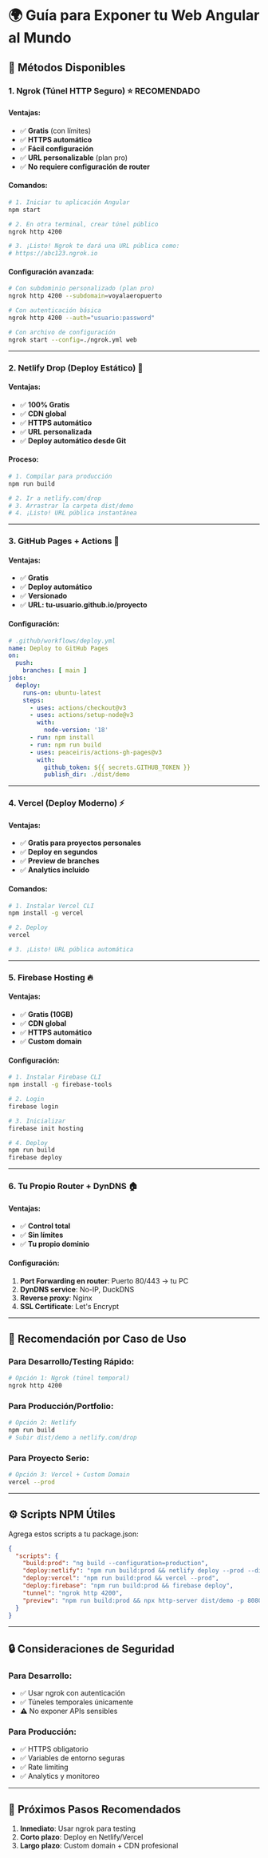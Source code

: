 # 🌍 Guía para Exponer tu Web Angular al Mundo

## 🚀 Métodos Disponibles

### 1. **Ngrok (Túnel HTTP Seguro)** ⭐ RECOMENDADO

#### Ventajas:
- ✅ **Gratis** (con límites)
- ✅ **HTTPS automático**
- ✅ **Fácil configuración**
- ✅ **URL personalizable** (plan pro)
- ✅ **No requiere configuración de router**

#### Comandos:
```bash
# 1. Iniciar tu aplicación Angular
npm start

# 2. En otra terminal, crear túnel público
ngrok http 4200

# 3. ¡Listo! Ngrok te dará una URL pública como:
# https://abc123.ngrok.io
```

#### Configuración avanzada:
```bash
# Con subdominio personalizado (plan pro)
ngrok http 4200 --subdomain=voyalaeropuerto

# Con autenticación básica
ngrok http 4200 --auth="usuario:password"

# Con archivo de configuración
ngrok start --config=./ngrok.yml web
```

---

### 2. **Netlify Drop (Deploy Estático)** 🎯

#### Ventajas:
- ✅ **100% Gratis**
- ✅ **CDN global**
- ✅ **HTTPS automático**
- ✅ **URL personalizada**
- ✅ **Deploy automático desde Git**

#### Proceso:
```bash
# 1. Compilar para producción
npm run build

# 2. Ir a netlify.com/drop
# 3. Arrastrar la carpeta dist/demo
# 4. ¡Listo! URL pública instantánea
```

---

### 3. **GitHub Pages + Actions** 🐙

#### Ventajas:
- ✅ **Gratis**
- ✅ **Deploy automático**
- ✅ **Versionado**
- ✅ **URL: tu-usuario.github.io/proyecto**

#### Configuración:
```yaml
# .github/workflows/deploy.yml
name: Deploy to GitHub Pages
on:
  push:
    branches: [ main ]
jobs:
  deploy:
    runs-on: ubuntu-latest
    steps:
      - uses: actions/checkout@v3
      - uses: actions/setup-node@v3
        with:
          node-version: '18'
      - run: npm install
      - run: npm run build
      - uses: peaceiris/actions-gh-pages@v3
        with:
          github_token: ${{ secrets.GITHUB_TOKEN }}
          publish_dir: ./dist/demo
```

---

### 4. **Vercel (Deploy Moderno)** ⚡

#### Ventajas:
- ✅ **Gratis para proyectos personales**
- ✅ **Deploy en segundos**
- ✅ **Preview de branches**
- ✅ **Analytics incluido**

#### Comandos:
```bash
# 1. Instalar Vercel CLI
npm install -g vercel

# 2. Deploy
vercel

# 3. ¡Listo! URL pública automática
```

---

### 5. **Firebase Hosting** 🔥

#### Ventajas:
- ✅ **Gratis (10GB)**
- ✅ **CDN global**
- ✅ **HTTPS automático**
- ✅ **Custom domain**

#### Configuración:
```bash
# 1. Instalar Firebase CLI
npm install -g firebase-tools

# 2. Login
firebase login

# 3. Inicializar
firebase init hosting

# 4. Deploy
npm run build
firebase deploy
```

---

### 6. **Tu Propio Router + DynDNS** 🏠

#### Ventajas:
- ✅ **Control total**
- ✅ **Sin límites**
- ✅ **Tu propio dominio**

#### Configuración:
1. **Port Forwarding en router**: Puerto 80/443 → tu PC
2. **DynDNS service**: No-IP, DuckDNS
3. **Reverse proxy**: Nginx
4. **SSL Certificate**: Let's Encrypt

---

## 🎯 **Recomendación por Caso de Uso**

### **Para Desarrollo/Testing Rápido:**
```bash
# Opción 1: Ngrok (túnel temporal)
ngrok http 4200
```

### **Para Producción/Portfolio:**
```bash
# Opción 2: Netlify
npm run build
# Subir dist/demo a netlify.com/drop
```

### **Para Proyecto Serio:**
```bash
# Opción 3: Vercel + Custom Domain
vercel --prod
```

---

## ⚙️ **Scripts NPM Útiles**

Agrega estos scripts a tu package.json:

```json
{
  "scripts": {
    "build:prod": "ng build --configuration=production",
    "deploy:netlify": "npm run build:prod && netlify deploy --prod --dir=dist/demo",
    "deploy:vercel": "npm run build:prod && vercel --prod",
    "deploy:firebase": "npm run build:prod && firebase deploy",
    "tunnel": "ngrok http 4200",
    "preview": "npm run build:prod && npx http-server dist/demo -p 8080"
  }
}
```

---

## 🔒 **Consideraciones de Seguridad**

### **Para Desarrollo:**
- ✅ Usar ngrok con autenticación
- ✅ Túneles temporales únicamente
- ⚠️ No exponer APIs sensibles

### **Para Producción:**
- ✅ HTTPS obligatorio
- ✅ Variables de entorno seguras
- ✅ Rate limiting
- ✅ Analytics y monitoreo

---

## 🚀 **Próximos Pasos Recomendados**

1. **Inmediato**: Usar ngrok para testing
2. **Corto plazo**: Deploy en Netlify/Vercel
3. **Largo plazo**: Custom domain + CDN profesional
